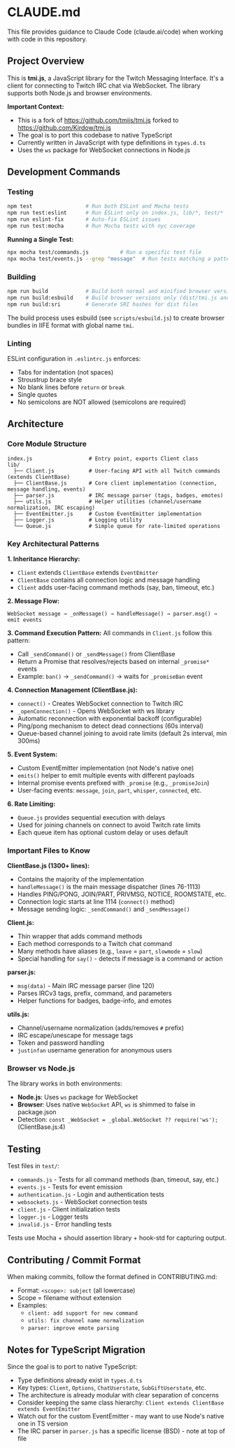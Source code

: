 # CLAUDE.md

This file provides guidance to Claude Code (claude.ai/code) when working with code in this repository.

## Project Overview

This is **tmi.js**, a JavaScript library for the Twitch Messaging Interface. It's a client for connecting to Twitch IRC chat via WebSocket. The library supports both Node.js and browser environments.

**Important Context:**
- This is a fork of https://github.com/tmijs/tmi.js forked to https://github.com/Kirdow/tmi.js
- The goal is to port this codebase to native TypeScript
- Currently written in JavaScript with type definitions in `types.d.ts`
- Uses the `ws` package for WebSocket connections in Node.js

## Development Commands

### Testing
```bash
npm test                 # Run both ESLint and Mocha tests
npm run test:eslint      # Run ESLint only on index.js, lib/*, test/*
npm run eslint-fix       # Auto-fix ESLint issues
npm run test:mocha       # Run Mocha tests with nyc coverage
```

**Running a Single Test:**
```bash
npx mocha test/commands.js          # Run a specific test file
npx mocha test/events.js --grep "message"  # Run tests matching a pattern
```

### Building
```bash
npm run build            # Build both normal and minified browser versions + SRI hashes
npm run build:esbuild    # Build browser versions only (dist/tmi.js and dist/tmi.min.js)
npm run build:sri        # Generate SRI hashes for dist files
```

The build process uses esbuild (see `scripts/esbuild.js`) to create browser bundles in IIFE format with global name `tmi`.

### Linting
ESLint configuration in `.eslintrc.js` enforces:
- Tabs for indentation (not spaces)
- Stroustrup brace style
- No blank lines before `return` or `break`
- Single quotes
- No semicolons are NOT allowed (semicolons are required)

## Architecture

### Core Module Structure

```
index.js                  # Entry point, exports Client class
lib/
  ├── Client.js           # User-facing API with all Twitch commands (extends ClientBase)
  ├── ClientBase.js       # Core client implementation (connection, message handling, events)
  ├── parser.js           # IRC message parser (tags, badges, emotes)
  ├── utils.js            # Helper utilities (channel/username normalization, IRC escaping)
  ├── EventEmitter.js     # Custom EventEmitter implementation
  ├── Logger.js           # Logging utility
  └── Queue.js            # Simple queue for rate-limited operations
```

### Key Architectural Patterns

**1. Inheritance Hierarchy:**
- `Client` extends `ClientBase` extends `EventEmitter`
- `ClientBase` contains all connection logic and message handling
- `Client` adds user-facing command methods (say, ban, timeout, etc.)

**2. Message Flow:**
```
WebSocket message → _onMessage() → handleMessage() → parser.msg() → emit events
```

**3. Command Execution Pattern:**
All commands in `Client.js` follow this pattern:
- Call `_sendCommand()` or `_sendMessage()` from ClientBase
- Return a Promise that resolves/rejects based on internal `_promise*` events
- Example: `ban()` → `_sendCommand()` → waits for `_promiseBan` event

**4. Connection Management (ClientBase.js):**
- `connect()` - Creates WebSocket connection to Twitch IRC
- `_openConnection()` - Opens WebSocket with ws library
- Automatic reconnection with exponential backoff (configurable)
- Ping/pong mechanism to detect dead connections (60s interval)
- Queue-based channel joining to avoid rate limits (default 2s interval, min 300ms)

**5. Event System:**
- Custom EventEmitter implementation (not Node's native one)
- `emits()` helper to emit multiple events with different payloads
- Internal promise events prefixed with `_promise` (e.g., `_promiseJoin`)
- User-facing events: `message`, `join`, `part`, `whisper`, `connected`, etc.

**6. Rate Limiting:**
- `Queue.js` provides sequential execution with delays
- Used for joining channels on connect to avoid Twitch rate limits
- Each queue item has optional custom delay or uses default

### Important Files to Know

**ClientBase.js (1300+ lines):**
- Contains the majority of the implementation
- `handleMessage()` is the main message dispatcher (lines 76-1113)
- Handles PING/PONG, JOIN/PART, PRIVMSG, NOTICE, ROOMSTATE, etc.
- Connection logic starts at line 1114 (`connect()` method)
- Message sending logic: `_sendCommand()` and `_sendMessage()`

**Client.js:**
- Thin wrapper that adds command methods
- Each method corresponds to a Twitch chat command
- Many methods have aliases (e.g., `leave` = `part`, `slowmode` = `slow`)
- Special handling for `say()` - detects if message is a command or action

**parser.js:**
- `msg(data)` - Main IRC message parser (line 120)
- Parses IRCv3 tags, prefix, command, and parameters
- Helper functions for badges, badge-info, and emotes

**utils.js:**
- Channel/username normalization (adds/removes `#` prefix)
- IRC escape/unescape for message tags
- Token and password handling
- `justinfan` username generation for anonymous users

### Browser vs Node.js

The library works in both environments:
- **Node.js**: Uses `ws` package for WebSocket
- **Browser**: Uses native `WebSocket` API, `ws` is shimmed to false in package.json
- Detection: `const _WebSocket = _global.WebSocket ?? require('ws');` (ClientBase.js:4)

## Testing

Test files in `test/`:
- `commands.js` - Tests for all command methods (ban, timeout, say, etc.)
- `events.js` - Tests for event emission
- `authentication.js` - Login and authentication tests
- `websockets.js` - WebSocket connection tests
- `client.js` - Client initialization tests
- `logger.js` - Logger tests
- `invalid.js` - Error handling tests

Tests use Mocha + should assertion library + hook-std for capturing output.

## Contributing / Commit Format

When making commits, follow the format defined in CONTRIBUTING.md:
- Format: `<scope>: subject` (all lowercase)
- Scope = filename without extension
- Examples:
  - `client: add support for new command`
  - `utils: fix channel name normalization`
  - `parser: improve emote parsing`

## Notes for TypeScript Migration

Since the goal is to port to native TypeScript:
- Type definitions already exist in `types.d.ts`
- Key types: `Client`, `Options`, `ChatUserstate`, `SubGiftUserstate`, etc.
- The architecture is already modular with clear separation of concerns
- Consider keeping the same class hierarchy: `Client extends ClientBase extends EventEmitter`
- Watch out for the custom EventEmitter - may want to use Node's native one in TS version
- The IRC parser in `parser.js` has a specific license (BSD) - note at top of file
